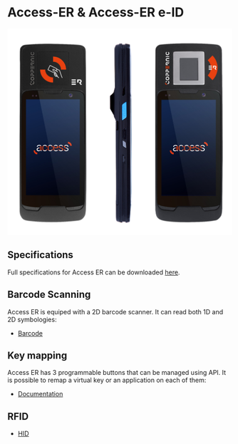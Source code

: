 Access-ER & Access-ER e-ID
======

![](/img/devices/access_er_rfid-eid.jpg)

Specifications
--------------

Full specifications for Access ER can be downloaded [here](https://www.coppernic.fr/en/documentations/).

Barcode Scanning
----------------

Access ER is equiped with a 2D barcode scanner. It can read both 1D and 2D symbologies:

- [Barcode](/sdk/barcode/manager.md)

Key mapping
-----------

Access ER has 3 programmable buttons that can be managed using API. It is possible to remap a virtual key or an application on each of them:


- [Documentation](/sdk/core/mapping.md)

RFID
----

- [HID](/docs/product/access-er/hid)


<!---
Fingerprint
----

- Coming soon...
-->
